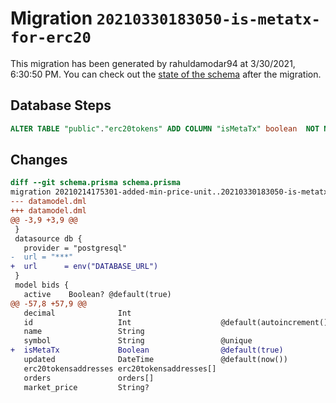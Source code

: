 # Migration `20210330183050-is-metatx-for-erc20`

This migration has been generated by rahuldamodar94 at 3/30/2021, 6:30:50 PM.
You can check out the [state of the schema](./schema.prisma) after the migration.

## Database Steps

```sql
ALTER TABLE "public"."erc20tokens" ADD COLUMN "isMetaTx" boolean  NOT NULL DEFAULT true;
```

## Changes

```diff
diff --git schema.prisma schema.prisma
migration 20210214175301-added-min-price-unit..20210330183050-is-metatx-for-erc20
--- datamodel.dml
+++ datamodel.dml
@@ -3,9 +3,9 @@
 }
 datasource db {
   provider = "postgresql"
-  url = "***"
+  url      = env("DATABASE_URL")
 }
 model bids {
   active    Boolean? @default(true)
@@ -57,8 +57,9 @@
   decimal              Int
   id                   Int                    @default(autoincrement()) @id
   name                 String
   symbol               String                 @unique
+  isMetaTx             Boolean                @default(true)
   updated              DateTime               @default(now())
   erc20tokensaddresses erc20tokensaddresses[]
   orders               orders[]
   market_price         String?
```


